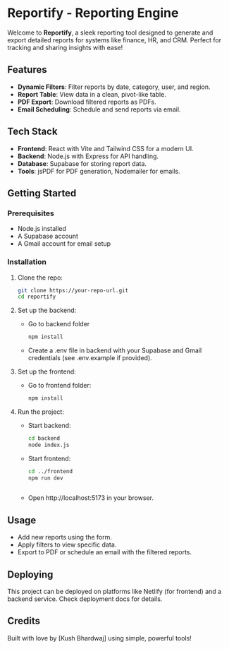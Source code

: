 # Reportify - Reporting Engine

Welcome to **Reportify**, a sleek reporting tool designed to generate and export detailed reports for systems like finance, HR, and CRM. Perfect for tracking and sharing insights with ease!

## Features
- **Dynamic Filters**: Filter reports by date, category, user, and region.
- **Report Table**: View data in a clean, pivot-like table.
- **PDF Export**: Download filtered reports as PDFs.
- **Email Scheduling**: Schedule and send reports via email.

## Tech Stack
- **Frontend**: React with Vite and Tailwind CSS for a modern UI.
- **Backend**: Node.js with Express for API handling.
- **Database**: Supabase for storing report data.
- **Tools**: jsPDF for PDF generation, Nodemailer for emails.

## Getting Started

### Prerequisites
- Node.js installed
- A Supabase account
- A Gmail account for email setup

### Installation
1. Clone the repo:
   ```bash
   git clone https://your-repo-url.git
   cd reportify

2. Set up the backend:
   - Go to backend folder
     ```bash
     npm install
   - Create a .env file in backend with your Supabase and Gmail credentials (see .env.example if provided).

3. Set up the frontend:
   - Go to frontend folder:
     ```bash
     npm install
4. Run the project:
   - Start backend:
     ```bash
     cd backend
     node index.js
   - Start frontend:
     ```bash
     cd ../frontend
     npm run dev
         
   - Open http://localhost:5173 in your browser.

## Usage
-  Add new reports using the form.
-  Apply filters to view specific data.
-  Export to PDF or schedule an email with the filtered reports.

## Deploying
  This project can be deployed on platforms like Netlify (for frontend) and a backend service. Check deployment docs for details.

## Credits
  Built with love by [Kush Bhardwaj] using simple, powerful tools!
   
